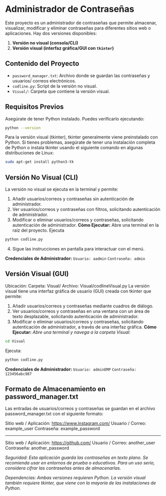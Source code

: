 # Administrador de Contraseñas

Este proyecto es un administrador de contraseñas que permite almacenar, visualizar, modificar y eliminar contraseñas para diferentes sitios web o aplicaciones. Hay dos versiones disponibles:

1. **Versión no visual (consola/CLI)**
2. **Versión visual (interfaz gráfica/GUI con `tkinter`)**

## Contenido del Proyecto

- `password_manager.txt`: Archivo donde se guardan las contraseñas y usuarios/ correos electrónicos.
- `codline.py`: Script de la versión no visual.
- `Visual/`: Carpeta que contiene la versión visual.

## Requisitos Previos

Asegúrate de tener Python instalado. Puedes verificarlo ejecutando:
```bash
python --version
````

Para la versión visual (tkinter), tkinter generalmente viene preinstalado con Python. Si tienes problemas, asegúrate de tener una instalación completa de Python o instala tkinter usando el siguiente comando en algunas distribuciones de Linux:
```bash
sudo apt-get install python3-tk
````

## Versión No Visual (CLI)
La versión no visual se ejecuta en la terminal y permite:

1. Añadir usuarios/correos y contraseñas sin autenticación de administrador.
2. Ver usuarios/correos y contraseñas con filtros, solicitando autenticación de administrador.
3. Modificar o eliminar usuarios/correos y contraseñas, solicitando autenticación de administrador.
**Cómo Ejecutar:**
Abre una terminal en la raíz del proyecto.
Ejecuta
```bash
python codline.py
````
4. Sigue las instrucciones en pantalla para interactuar con el menú.

**Credenciales de Administrador:**
`Usuario: aadmin`
`Contraseña: admin`

## Versión Visual (GUI)
Ubicación:
Carpeta: Visual/ Archivo: Visual/codlineVisual.py
La versión visual tiene una interfaz gráfica de usuario (GUI) creada con tkinter que permite:

1. Añadir usuarios/correos y contraseñas mediante cuadros de diálogo.
2. Ver usuarios/correos y contraseñas en una ventana con un área de texto desplazable, solicitando autenticación de administrador.
3. Modificar o eliminar usuarios/correos y contraseñas, solicitando autenticación de administrador, a través de una interfaz gráfica.
**Cómo Ejecutar:**
*Abre una terminal y navega a la carpeta Visual:*
````bash
cd Visual
````
Ejecuta:
````bash
python codline.py
````
**Credenciales de Administrador:**
`Usuario: adminEMP`
`Contraseña: 123456abc987`

## Formato de Almacenamiento en password_manager.txt
Las entradas de usuarios/correos y contraseñas se guardan en el archivo password_manager.txt con el siguiente formato:

Sitio web / Aplicación: https://www.instagram.com/
Usuario / Correo: example_user
Contraseña: example_password

----------------------------------------------------------------------
Sitio web / Aplicación: https://github.com/
Usuario / Correo: another_user
Contraseña: another_password



*Seguridad: Esta aplicación guarda las contraseñas en texto plano. Se recomienda usar en entornos de prueba o educativos. Para un uso serio, considera cifrar las contraseñas antes de almacenarlas.*

*Dependencias: Ambas versiones requieren Python. La versión visual también requiere tkinter, que viene con la mayoría de las instalaciones de Python.*
